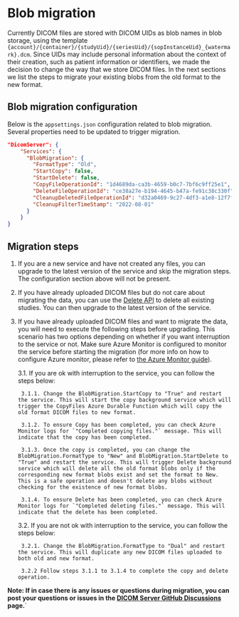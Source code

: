 # Blob migration

Currently DICOM files are stored with DICOM UIDs as blob names in blob storage, using the template `{account}/{container}/{studyUid}/{seriesUid}/{sopInstanceUid}_{watermark}.dcm`. 
Since UIDs may include personal information about the context of their creation, such as patient information or identifiers, we made the decision to change the way that we store DICOM files. In the next sections we list the steps to migrate your existing blobs from the old format to the new format.

## Blob migration configuration
Below is the `appsettings.json` configuration related to blob migration. Several properties need to be updated to trigger migration.

```json
"DicomServer": {
    "Services": {
      "BlobMigration": {
        "FormatType": "Old",
        "StartCopy": false,
        "StartDelete": false,
        "CopyFileOperationId": "1d4689da-ca3b-4659-b0c7-7bf6c9ff25e1",
        "DeleteFileOperationId": "ce38a27e-b194-4645-b47a-fe91c38c330f",
        "CleanupDeletedFileOperationId": "d32a0469-9c27-4df3-a1e8-12f7f8fecbc8",
        "CleanupFilterTimeStamp": "2022-08-01"
      }
    }
}
```

## Migration steps

1. If you are a new service and have not created any files, you can upgrade to the latest version of the service and skip the migration steps. The configuration section above will not be present.

2. If you have already uploaded DICOM files but do not care about migrating the data, you can use the [Delete API](../resources/conformance-statement.md#delete) to delete all existing studies. You can then upgrade to the latest version of the service.

3. If you have already uploaded DICOM files and want to migrate the data, you will need to execute the following steps before upgrading. This scenario has two options depending on whether if you want interruption to the service or not. Make sure Azure Monitor is configured to monitor the service before starting the migration (for more info on how to configure Azure monitor, please refer to [the Azure Monitor guide](../how-to-guides/configure-dicom-server-settings.md#azure-monitor)).

    3.1. If you are ok with interruption to the service, you can follow the steps below:

        3.1.1. Change the BlobMigration.StartCopy to "True" and restart the service. This will start the copy background service which will trigger the CopyFiles Azure Durable Function which will copy the old format DICOM files to new format.

        3.1.2. To ensure Copy has been completed, you can check Azure Monitor logs for `"Completed copying files."` message. This will indicate that the copy has been completed.

        3.1.3. Once the copy is completed, you can change the BlobMigration.FormatType to "New" and BlobMigration.StartDelete to "True" and restart the service. This will trigger Delete background service which will delete all the old format blobs only if the corresponding new format blobs exist and set the format to New. This is a safe operation and doesn't delete any blobs without checking for the existence of new format blobs.

        3.1.4. To ensure Delete has been completed, you can check Azure Monitor logs for `"Completed deleting files."` message. This will indicate that the delete has been completed.

    3.2. If you are not ok with interruption to the service, you can follow the steps below:

        3.2.1. Change the BlobMigration.FormatType to "Dual" and restart the service. This will duplicate any new DICOM files uploaded to both old and new format. 
        
        3.2.2 Follow steps 3.1.1 to 3.1.4 to complete the copy and delete operation.


**Note: If in case there is any issues or questions during migration, you can post your questions or issues in the [DICOM Server GitHub Discussions](https://github.com/microsoft/dicom-server/discussions/1561) page.**`

